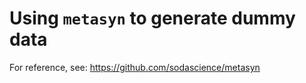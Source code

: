# Using `metasyn` to generate dummy data

For reference, see: https://github.com/sodascience/metasyn

